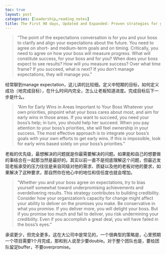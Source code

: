 ```yaml
---
toc: true
layout: post
categories: [leadership,reading_notes]
title: The First 90 days, Updated and Expanded: Proven strategies for getting up to speed faster and smarter - 1
---
```

> “The point of the expectations conversation is for you and your boss to clarify and align your expectations about the future. You need to agree on short- and medium-term goals and on timing. Critically, you need to agree on how your boss will measure progress. What will constitute success, for your boss and for you? When does your boss expect to see results? How will you measure success? Over what time frame? If you succeed, what is next? If you don’t manage expectations, they will manage you.”

经常聊到manage expectation，这儿讲的比较细。定义中短期的目标，如何定义成功（地完成目标），在什么时间内完全，怎么让老板知道进度。完成目标后下一步是什么。

> “Aim for Early Wins in Areas Important to Your Boss
Whatever your own priorities, pinpoint what your boss cares about most, and aim for early wins in those areas. If you want to succeed, you need your boss’s help; in turn, you should help her succeed. When you pay attention to your boss’s priorities, she will feel ownership in your success. The most effective approach is to integrate your boss’s goals with your own efforts to get early wins. If this is impossible, look for early wins based solely on your boss’s priorities.”

老板的优先级，最想解决的问题就是你最需要解决的问题。如果能和自己的想要做的事结合在一起那当然是最好的。其实以前一直不是彻底理解这个问题，但最近发现老板承受的压力往往是来自同级对他的需求、质疑以及他的老板对他的要求，如果解决了这种要求，那自然你在他心中的地位和信任度也就会增加。

> “Whether you and your boss agree on expectations, try to bias yourself somewhat toward underpromising achievements and overdelivering results. This strategy contributes to building credibility. Consider how your organization’s capacity for change might affect your ability to deliver on the promises you make. Be conservative in what you promise. If you deliver more, you will delight your boss. But if you promise too much and fail to deliver, you risk undermining your credibility. Even if you accomplish a great deal, you will have failed in the boss’s eyes.”

承诺更少，但完全更多。这在大公司中是常见的，一个很典型的策略是，心里预期一个项目需要1个月完成，那和别人说至少要double。对于整个团队也是，要给团队留足buffer，不要overpromise。

